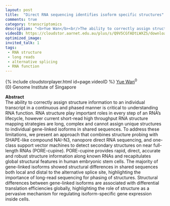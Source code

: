 ```yaml
---
layout: post
title:  "Direct RNA sequencing identifies isoform specific structures"
comments: true
category: transcriptomics
description: "<b>Yue Wan</b><br/>The ability to correctly assign structure informat..."
videoID: https://cloudstor.aarnet.edu.au/plus/s/Q9V5CGfADtLWXZS/download
optimized_image: 
invited_talk: 1
tags:
 - RNA structure
 - long reads
 - alternative splicing
 - RNA function
---
```

{% include cloudstorplayer.html id=page.videoID %}
<u>Yue Wan</u><sup>0</sup><br/>
\(0\) Genome Institute of Singapore


<b>Abstract</b><br/>
The ability to correctly assign structure information to an individual transcript in a continuous and phased manner is critical to understanding RNA function.  RNA structure play important roles in every step of an RNA’s lifecycle, however current short-read high throughput RNA structure mapping strategies are long, complex and cannot assign unique structures to individual gene-linked isoforms in shared sequences. To address these limitations, we present an approach that combines structure probing with SHAPE-like compound NAI-N3, nanopore direct RNA sequencing, and one-class support vector machines to detect secondary structures on near full-length RNAs \(PORE-cupine\). PORE-cupine provides rapid, direct, accurate and robust structure information along known RNAs and recapitulates global structural features in human embryonic stem cells. The majority of gene-linked isoforms showed structural differences in shared sequences both local and distal to the alternative splice site, highlighting the importance of long-read sequencing for phasing of structures. Structural differences between gene-linked isoforms are associated with differential translation efficiencies globally, highlighting the role of structure as a pervasive mechanism for regulating isoform-specific gene expression inside cells. 
